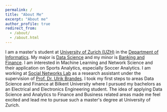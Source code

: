 ```yaml
---
permalink: /
title: "About Me"
excerpt: "About me"
author_profile: true
redirect_from: 
  - /about/
  - /about.html
---
```


I am a master's student at [University of Zurich (UZH)](https://www.uzh.ch/en.html) in the [Department of Informatics](https://www.ifi.uzh.ch/en.html). 
My major is [Data Science](https://www.oec.uzh.ch/en/studies/master/it/ds.html) and my minor is [Banking and Finance](https://www.oec.uzh.ch/en/studies/master/oec/bf.html). I am interested in Machine Learning and Network Science and their application on Sports Analytics, especially Soccer Analytics. I am working at [Social Networks Lab](https://sn.ethz.ch) as a research assistant under the supervision of [Prof. Dr. Ulrik Brandes](https://gess.ethz.ch/en/the-department/people/person-detail.html?persid=239462).
I took my first steps to areas Data Science and Finance at Bilkent University where I pursued my bachelors as an Electrical and Electronics Engineering student. The idea of applying Data Science and Analytics to Finance and Business related areas made me feel excited and lead me to pursue such a master's degree at University of Zurich.


